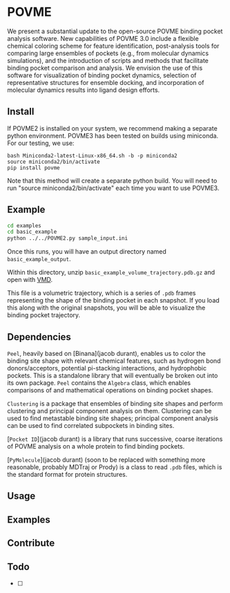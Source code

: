 # POVME

We present a substantial update to the open-source POVME binding pocket analysis software. New capabilities of POVME 3.0 include a flexible chemical coloring scheme for feature identification, post-analysis tools for comparing large ensembles of pockets (e.g., from molecular dynamics simulations), and the introduction of scripts and methods that facilitate binding pocket comparison and analysis. We envision the use of this software for visualization of binding pocket dynamics, selection of representative structures for ensemble docking, and incorporation of molecular dynamics results into ligand design efforts.

## Install

If POVME2 is installed on your system, we recommend making a separate python environment. POVME3 has been tested on builds using miniconda. For our testing, we use:

```wget https://repo.continuum.io/miniconda/Miniconda2-latest-Linux-x86_64.sh
bash Miniconda2-latest-Linux-x86_64.sh -b -p miniconda2
source miniconda2/bin/activate
pip install povme
```

Note that this method will create a separate python build. You will need to run "source miniconda2/bin/activate" each time you want to use POVME3.



## Example

```bash
cd examples
cd basic_example
python ../../POVME2.py sample_input.ini
```

<!-- TODO explain what is happening in the example -->

Once this runs, you will have an output directory named `basic_example_output`.

Within this directory, unzip `basic_example_volume_trajectory.pdb.gz` and open with [VMD](http://www.ks.uiuc.edu/Development/Download/download.cgi?PackageName=VMD).

This file is a volumetric trajectory, which is a series of `.pdb` frames representing the shape of the binding pocket in each snapshot. If you load this along with the original snapshots, you will be able to visualize the binding pocket trajectory.

## Dependencies

`Peel`, heavily based on [Binana](jacob durant), enables us to color the binding site shape with relevant chemical features, such as hydrogen bond donors/acceptors, potential pi-stacking interactions, and hydrophobic pockets. This is a standalone library that will eventually be broken out into its own package. `Peel` contains the `Algebra` class, which enables comparisons of and mathematical operations on binding pocket shapes.

`Clustering` is a package that ensembles of binding site shapes and perform clustering and principal component analysis on them. Clustering can be used to find metastable binding site shapes; principal component analysis can be used to find correlated subpockets in binding sites.

[`Pocket ID`](jacob durant) is a library that runs successive, coarse iterations of POVME analysis on a whole protein to find binding pockets.

[`PyMolecule`](jacob durant) (soon to be replaced with something more reasonable, probably MDTraj or Prody) is a class to read `.pdb` files, which is the standard format for protein structures.

## Usage

## Examples

## Contribute

## Todo

- [ ]

